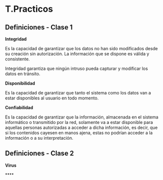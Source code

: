 # T.Practicos

## Definiciones - Clase 1	

**Integridad**

Es la capacidad de garantizar que los datos no han sido modificados desde su creación sin autorización. La información que se dispone es válida y consistente.

Integridad garantiza que ningún intruso pueda capturar y modificar los datos en tránsito.

**Disponibilidad**

Es la capacidad de garantizar que tanto el sistema como los datos van a estar disponibles al usuario en todo momento.

**Confiabilidad**

Es la capacidad de garantizar que la información, almacenada en el sistema informático o transmitido por la red, solamente va a estar disponible para aquellas personas autorizadas a acceder a dicha información, es decir, que si los contenidos cayesen en manos ajena, estas no podrían acceder a la información o a su interpretación. 

## Definiciones - Clase 2

**Virus**

\*\*\*\*

